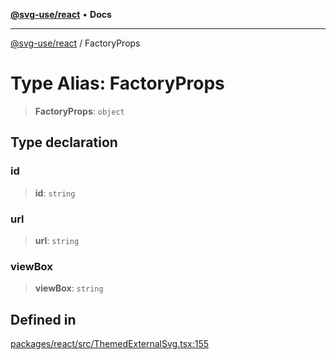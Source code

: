 [**@svg-use/react**](../README.md) • **Docs**

---

[@svg-use/react](../README.md) / FactoryProps

# Type Alias: FactoryProps

> **FactoryProps**: `object`

## Type declaration

### id

> **id**: `string`

### url

> **url**: `string`

### viewBox

> **viewBox**: `string`

## Defined in

[packages/react/src/ThemedExternalSvg.tsx:155](https://github.com/fpapado/svg-use/blob/main/packages/react/src/ThemedExternalSvg.tsx#L155)

